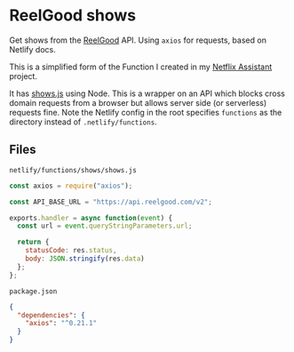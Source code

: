 # ReelGood shows

Get shows from the [ReelGood](https://reelgood.com) API. Using `axios` for requests, based on Netlify docs.

This is a simplified form of the Function I created in my [Netflix Assistant](https://github.com/MichaelCurrin/netflix-assistant) project.

It has [shows.js](https://github.com/MichaelCurrin/netflix-assistant/blob/master/functions/shows.js) using Node. This is a wrapper on an API which blocks cross domain requests from a browser but allows server side (or serverless) requests fine. Note the Netlify config in the root specifies `functions` as the directory instead of `.netlify/functions`.


## Files

<!-- Something is weird in Jekyll if trying to indent this script under a bullet point -->

`netlify/functions/shows/shows.js`

```javascript
const axios = require("axios");

const API_BASE_URL = "https://api.reelgood.com/v2";

exports.handler = async function(event) {
  const url = event.queryStringParameters.url;

  return {
    statusCode: res.status,
    body: JSON.stringify(res.data)
  };
};
```
    
`package.json`

```json
{
  "dependencies": {
    "axios": "^0.21.1"
  }
}
```

